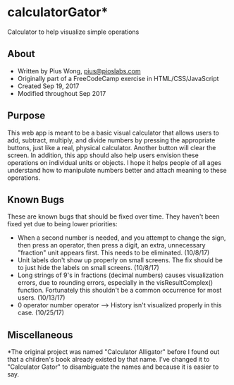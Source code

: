 # calculatorGator*
Calculator to help visualize simple operations

## About
* Written by Pius Wong, pius@pioslabs.com
* Originally part of a FreeCodeCamp exercise in HTML/CSS/JavaScript
* Created Sep 19, 2017
* Modified throughout Sep 2017

## Purpose
This web app is meant to be a basic visual calculator that allows users to add, subtract, multiply, and divide numbers by pressing the appropriate buttons, just like a real, physical calculator. Another button will clear the screen. In addition, this app should also help users envision these operations on individual units or objects. I hope it helps people of all ages understand how to manipulate numbers better and attach meaning to these operations.

## Known Bugs
These are known bugs that should be fixed over time. They haven't been fixed yet due to being lower priorities:
* When a second number is needed, and you attempt to change the sign, then press an operator, then press a digit, an extra, unnecessary "fraction" unit appears first.  This needs to be eliminated. (10/8/17)
* Unit labels don't show up properly on small screens. The fix should be to just hide the labels on small screens. (10/8/17)
* Long strings of 9's in fractions (decimal numbers) causes visualization errors, due to rounding errors, especially in the visResultComplex() function. Fortunately this shouldn't be a common occurrence for most users. (10/13/17)
* 0 operator number operator --> History isn't visualized properly in this case. (10/25/17)

## Miscellaneous
*The original project was named "Calculator Alligator" before I found out that a children's book already existed by that name.  I've changed it to "Calculator Gator" to disambiguate the names and because it is easier to say.
